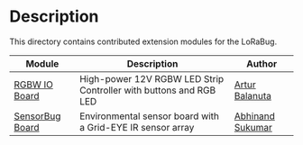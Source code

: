 # Description
This directory contains contributed extension modules for the LoRaBug.

| Module                                            | Description                          | Author                                         |
|---------------------------------------------------|--------------------------------------|------------------------------------------------|
| [RGBW IO Board](LoRaBUG_RGBW_DaughterBoard) | High-power 12V RGBW LED Strip Controller with buttons and RGB LED | [Artur Balanuta](https://github.com/ABalanuta) |
| [SensorBug Board](SensorBug)                | Environmental sensor board with a Grid-EYE IR sensor array        | [Abhinand Sukumar](https://github.com/abhinans) |
